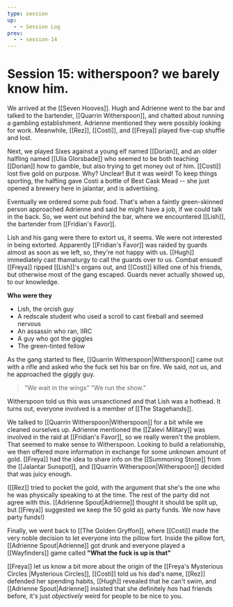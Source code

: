 ```yaml
---
type: session
up:
  - - Session Log
prev:
  - - session-14
---
```


# Session 15: witherspoon? we barely know him. 


We arrived at the [[Seven Hooves]]. Hugh and Adrienne went to the bar and talked to the bartender, [[Quarrin Witherspoon]], and chatted about running a gambling establishment. Adrienne mentioned they were possibly looking for work. Meanwhile, [[Rez]],  [[Costi]], and [[Freya]] played five-cup shuffle and lost.

Next, we played Sixes against a young elf named [[Dorian]], and an older halfling named [[Ulia Glorsbade]] who seemed to be both teaching [[Dorian]] how to gamble, but also trying to get money out of him. [[Costi]] lost five gold on purpose. Why? Unclear! But it was weird! To keep things sporting, the halfling gave Costi a bottle of Best Cask Mead -- she just opened a brewery here in jalantar, and is advertising. 

Eventually we ordered some pub food. That's when a faintly green-skinned person approached Adrienne and said he might have a job, if we could talk in the back. So, we went out behind the bar, where we encountered [[Lish]], the bartender from [[Fridian's Favor]].

Lish and his gang were there to extort us, it seems.  We were not interested in being extorted. Apparently [[Fridian's Favor]] was raided by guards almost as soon as we left, so, they're not happy with us. [[Hugh]] immediately cast thamaturgy to call the guards over to us. Combat ensued! [[Freya]] ripped [[Lish]]'s organs out, and [[Costi]] killed one of his friends, but otherwise most of the gang escaped. Guards never actually showed up, to our knowledge.

**Who were they**

- Lish, the orcish guy 
- A redscale student who used a scroll to cast fireball and seemed nervous
- An assassin who ran, IIRC
- A guy who got the giggles
- The green-tinted fellow

As the gang started to flee, [[Quarrin Witherspoon|Witherspoon]] came out with a rifle and asked who the fuck set his bar on fire. We said, not us, and he approached the giggly guy.

> "We wait in the wings" 
> "We run the show."

Witherspoon told us this was unsanctioned and that Lish was a hothead. It turns out, everyone involved is a member of [[The Stagehands]]. 

We talked to [[Quarrin Witherspoon|Witherspoon]] for a bit while we cleaned ourselves up. Adrienne mentioned the [[Zalevi Military]] was involved in the raid at [[Fridian's Favor]], so we really weren't the problem. That seemed to make sense to Witherspoon. Looking to build a relationship, we then offered more information in exchange for some unknown amount of gold. [[Freya]] had the idea to share info on the [[Summoning Stone]] from the [[Jalantar Sunspot]], and [[Quarrin Witherspoon|Witherspoon]] decided that was juicy enough. 

([[Rez]] tried to pocket the gold, with the argument that she's the one who he was physically speaking to at the time. The rest of the party did not agree with this. [[Adrienne Spout|Adrienne]] thought it should be split up, but [[Freya]] suggested we keep the 50 gold as party funds. We now have party funds!)

Finally, we went back to [[The Golden Gryffon]], where [[Costi]] made the very noble decision to let everyone into the pillow fort. Inside the pillow fort, [[Adrienne Spout|Adrienne]] got drunk and everyone played a [[Wayfinders]] game called **"What the fuck is up is that"**

[[Freya]] let us know a bit more about the origin of the [[Freya's Mysterious Circles |Mysterious Circles]], [[Costi]] told us his dad's name, [[Rez]] defended her spending habits, [[Hugh]] revealed that he can't swim, and [[Adrienne Spout|Adrienne]] insisted that she definitely *has* had friends before, it's just *objectively* weird for people to be nice to you.
